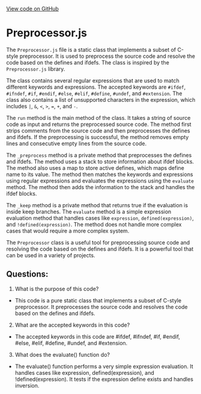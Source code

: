 [View code on GitHub](https://github.com/playcanvas/engine/src/core/preprocessor.js)

# Preprocessor.js

The `Preprocessor.js` file is a static class that implements a subset of C-style preprocessor. It is used to preprocess the source code and resolve the code based on the defines and ifdefs. The class is inspired by the `Preprocessor.js` library.

The class contains several regular expressions that are used to match different keywords and expressions. The accepted keywords are `#ifdef`, `#ifndef`, `#if`, `#endif`, `#else`, `#elif`, `#define`, `#undef`, and `#extension`. The class also contains a list of unsupported characters in the expression, which includes `|`, `&`, `<`, `>`, `=`, `+`, and `-`.

The `run` method is the main method of the class. It takes a string of source code as input and returns the preprocessed source code. The method first strips comments from the source code and then preprocesses the defines and ifdefs. If the preprocessing is successful, the method removes empty lines and consecutive empty lines from the source code.

The `_preprocess` method is a private method that preprocesses the defines and ifdefs. The method uses a stack to store information about ifdef blocks. The method also uses a map to store active defines, which maps define name to its value. The method then matches the keywords and expressions using regular expressions and evaluates the expressions using the `evaluate` method. The method then adds the information to the stack and handles the ifdef blocks.

The `_keep` method is a private method that returns true if the evaluation is inside keep branches. The `evaluate` method is a simple expression evaluation method that handles cases like `expression`, `defined(expression)`, and `!defined(expression)`. The method does not handle more complex cases that would require a more complex system.

The `Preprocessor` class is a useful tool for preprocessing source code and resolving the code based on the defines and ifdefs. It is a powerful tool that can be used in a variety of projects.
## Questions: 
 1. What is the purpose of this code?
- This code is a pure static class that implements a subset of C-style preprocessor. It preprocesses the source code and resolves the code based on the defines and ifdefs.

2. What are the accepted keywords in this code?
- The accepted keywords in this code are #ifdef, #ifndef, #if, #endif, #else, #elif, #define, #undef, and #extension.

3. What does the evaluate() function do?
- The evaluate() function performs a very simple expression evaluation. It handles cases like expression, defined(expression), and !defined(expression). It tests if the expression define exists and handles inversion.